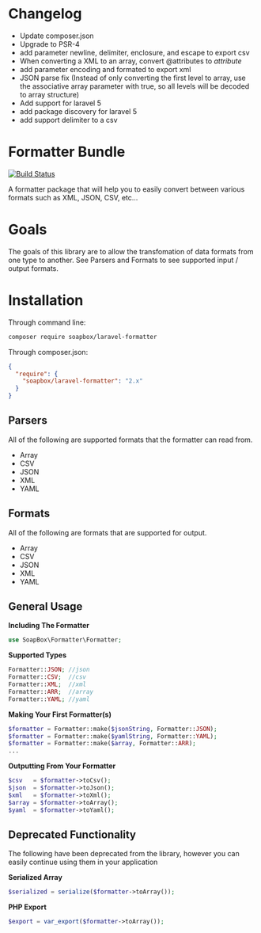 Changelog
================

- Update composer.json
- Upgrade to PSR-4
- add parameter newline, delimiter, enclosure, and escape to export csv
- When converting a XML to an array, convert @attributes to _attribute_
- add parameter encoding and formated to export xml
- JSON parse fix (Instead of only converting the first level to array, use the associative array parameter with true, so all levels will be decoded to array structure)
- Add support for laravel 5
- add package discovery for laravel 5
- add support delimiter to a csv

Formatter Bundle
================

[![Build Status](https://travis-ci.org/SoapBox/laravel-formatter.svg?branch=master)](https://travis-ci.org/SoapBox/laravel-formatter)

A formatter package that will help you to easily convert between various formats such as XML, JSON, CSV, etc...

# Goals
The goals of this library are to allow the transfomation of data formats from one type to another.
See Parsers and Formats to see supported input / output formats.

# Installation

Through command line:

```bash
composer require soapbox/laravel-formatter
```

Through composer.json:

```json
{
  "require": {
    "soapbox/laravel-formatter": "2.x"
  }
}

```

## Parsers
All of the following are supported formats that the formatter can read from.
* Array
* CSV
* JSON
* XML
* YAML

## Formats
All of the following are formats that are supported for output.
* Array
* CSV
* JSON
* XML
* YAML

## General Usage

__Including The Formatter__

```php
use SoapBox\Formatter\Formatter;
```

__Supported Types__

```php
Formatter::JSON; //json
Formatter::CSV;  //csv
Formatter::XML;  //xml
Formatter::ARR;  //array
Formatter::YAML; //yaml
```

__Making Your First Formatter(s)__

```php
$formatter = Formatter::make($jsonString, Formatter::JSON);
$formatter = Formatter::make($yamlString, Formatter::YAML);
$formatter = Formatter::make($array, Formatter::ARR);
...
```

__Outputting From Your Formatter__

```php
$csv   = $formatter->toCsv();
$json  = $formatter->toJson();
$xml   = $formatter->toXml();
$array = $formatter->toArray();
$yaml  = $formatter->toYaml();
```

## Deprecated Functionality
The following have been deprecated from the library, however you can easily continue using them in your application

__Serialized Array__

```php
$serialized = serialize($formatter->toArray());
```

__PHP Export__

```php
$export = var_export($formatter->toArray());
```

